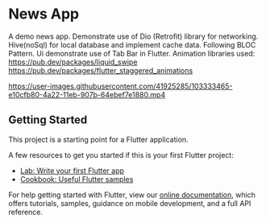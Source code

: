 # News App

A demo news app. Demonstrate use of Dio (Retrofit) library for networking. Hive(noSql) for local database and implement cache data. Following BLOC Pattern.
Ui demonstrate use of Tab Bar in Flutter.
Animation libraries used:
https://pub.dev/packages/liquid_swipe
https://pub.dev/packages/flutter_staggered_animations

https://user-images.githubusercontent.com/41925285/103333465-e10cfb80-4a22-11eb-907b-64ebef7e1880.mp4

## Getting Started

This project is a starting point for a Flutter application.

A few resources to get you started if this is your first Flutter project:

- [Lab: Write your first Flutter app](https://flutter.dev/docs/get-started/codelab)
- [Cookbook: Useful Flutter samples](https://flutter.dev/docs/cookbook)

For help getting started with Flutter, view our
[online documentation](https://flutter.dev/docs), which offers tutorials,
samples, guidance on mobile development, and a full API reference.
